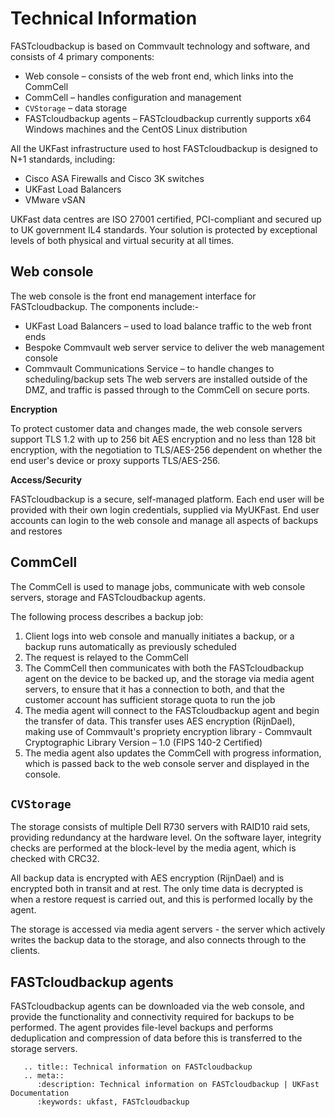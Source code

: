 # Technical Information

FASTcloudbackup is based on Commvault technology and software, and consists of 4 primary components:
* Web console – consists of the web front end, which links into the CommCell
* CommCell – handles configuration and management
* `CVStorage` – data storage
* FASTcloudbackup agents – FASTcloudbackup currently supports x64 Windows machines and the CentOS Linux distribution

All the UKFast infrastructure used to host FASTcloudbackup is designed to N+1 standards, including:
* Cisco ASA Firewalls and Cisco 3K switches
* UKFast Load Balancers
* VMware vSAN

UKFast data centres are ISO 27001 certified, PCI-compliant and secured up to UK government IL4 standards.  Your solution is protected by exceptional levels of both physical and virtual security at all times.

## Web console

The web console is the front end management interface for FASTcloudbackup. The components include:-
* UKFast Load Balancers – used to load balance traffic to the web front ends
* Bespoke Commvault web server service to deliver the web management console
* Commvault Communications Service – to handle changes to scheduling/backup sets
The web servers are installed outside of the DMZ, and traffic is passed through to the CommCell on secure ports.

__Encryption__

To protect customer data and changes made, the web console servers support TLS 1.2 with up to 256 bit AES encryption and no less than 128 bit encryption, with the negotiation to TLS/AES-256 dependent on whether the end user's device or proxy supports TLS/AES-256.

__Access/Security__

FASTcloudbackup is a secure, self-managed platform.  Each end user will be provided with their own login credentials, supplied via MyUKFast. End user accounts can login to the web console and manage all aspects of backups and restores

## CommCell

The CommCell is used to manage jobs, communicate with web console servers, storage and FASTcloudbackup agents.

The following process describes a backup job:
1. Client logs into web console and manually initiates a backup, or a backup runs automatically as previously scheduled
2. The request is relayed to the CommCell
3. The CommCell then communicates with both the FASTcloudbackup agent on the device to be backed up, and the storage via media agent servers, to ensure that it has a connection to both, and that the customer account has sufficient storage quota to run the job
4. The media agent will connect to the FASTcloudbackup agent and begin the transfer of data. This transfer uses AES encryption (<nospell>RijnDael</nospell>), making use of Commvault's propriety encryption library - Commvault Cryptographic Library Version – 1.0 (FIPS 140-2 Certified)
5. The media agent also updates the CommCell with progress information, which is passed back to the web console server and displayed in the console.

## `CVStorage`

The storage consists of multiple Dell R730 servers with RAID10 raid sets, providing redundancy at the hardware level. On the software layer, integrity checks are performed at the block-level by the media agent, which is checked with CRC32.

All backup data is encrypted with AES encryption (<nospell>RijnDael</nospell>) and is encrypted both in transit and at rest. The only time data is decrypted is when a restore request is carried out, and this is performed locally by the agent.

The storage is accessed via media agent servers - the server which actively writes the backup data to the storage, and also connects through to the clients.

## FASTcloudbackup agents

FASTcloudbackup agents can be downloaded via the web console, and provide the functionality and connectivity required for backups to be performed.  The agent provides file-level backups and performs deduplication and compression of data before this is transferred to the storage servers.

```eval_rst
   .. title:: Technical information on FASTcloudbackup
   .. meta::
      :description: Technical information on FASTcloudbackup | UKFast Documentation
      :keywords: ukfast, FASTcloudbackup
```
